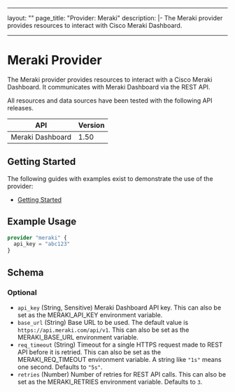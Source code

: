 
---
layout: ""
page_title: "Provider: Meraki"
description: |-
  The Meraki provider provides resources to interact with Cisco Meraki Dashboard.

---

# Meraki Provider

The Meraki provider provides resources to interact with a Cisco Meraki Dashboard. It communicates with Meraki Dashboard via the REST API.

All resources and data sources have been tested with the following API releases.

| API | Version |
| ---------------- | ------- |
| Meraki Dashboard | 1.50    |

## Getting Started

The following guides with examples exist to demonstrate the use of the provider:

- [Getting Started](https://registry.terraform.io/providers/CiscoDevNet/meraki/latest/docs/guides/getting_started)

## Example Usage

```terraform
provider "meraki" {
  api_key = "abc123"
}
```

<!-- schema generated by tfplugindocs -->
## Schema

### Optional

- `api_key` (String, Sensitive) Meraki Dashboard API key. This can also be set as the MERAKI_API_KEY environment variable.
- `base_url` (String) Base URL to be used. The default value is `https://api.meraki.com/api/v1`. This can also be set as the MERAKI_BASE_URL environment variable.
- `req_timeout` (String) Timeout for a single HTTPS request made to REST API before it is retried. This can also be set as the MERAKI_REQ_TIMEOUT environment variable. A string like `"1s"` means one second. Defaults to `"5s"`.
- `retries` (Number) Number of retries for REST API calls. This can also be set as the MERAKI_RETRIES environment variable. Defaults to `3`.
